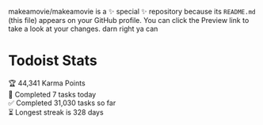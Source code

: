 makeamovie/makeamovie is a ✨ special ✨ repository because its `README.md` (this file) appears on your GitHub profile.
You can click the Preview link to take a look at your changes. darn right ya can

# Todoist Stats

<!-- TODO-IST:START -->
🏆  44,341 Karma Points           
🌸  Completed 7 tasks today           
✅  Completed 31,030 tasks so far           
⏳  Longest streak is 328 days
<!-- TODO-IST:END -->